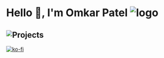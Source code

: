 # Hello 👋, I'm Omkar Patel ![logo](https://komarev.com/ghpvc/?username=incpi&label=Profile%20views&color=00bfff&style=flat)

## ![Projects](https://i-incpis-projects.vercel.app/projects)

[![ko-fi](https://ko-fi.com/img/githubbutton_sm.svg)](https://ko-fi.com/D1D6R9ZWH)
